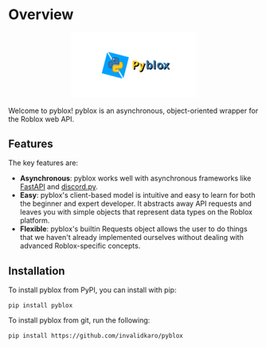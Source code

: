 # Overview

<div align="center">
    <img width="50%" src="assets/textlogo.svg">
</div>

Welcome to pyblox!
pyblox is an asynchronous, object-oriented wrapper for the Roblox web API.  

## Features
The key features are:  

- **Asynchronous**: pyblox works well with asynchronous frameworks like [FastAPI](https://fastapi.tiangolo.com/) and 
[discord.py](https://github.com/Rapptz/discord.py).  
- **Easy**: pyblox's client-based model is intuitive and easy to learn for both the beginner and expert developer. It
  abstracts away API requests and leaves you with simple objects that represent data types on the Roblox platform.
- **Flexible**: pyblox's builtin Requests object allows the user to do things that we haven't already implemented
ourselves without dealing with advanced Roblox-specific concepts.

## Installation
To install pyblox from PyPI, you can install with pip:
```
pip install pyblox
```

To install pyblox from git, run the following:
```
pip install https://github.com/invalidkaro/pyblox
```
